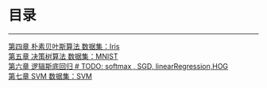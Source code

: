 # 目录
---
[第四章 朴素贝叶斯算法   数据集：Iris](Naive_bayes.py)  
[第五章 决策树算法       数据集：MNIST](DecisionTree/ID3.py)  
[第六章 逻辑斯底回归     # TODO: softmax , SGD, linearRegression,HOG](LR)  
[第七章 SVM             数据集：SVM](SVM2.py)  
